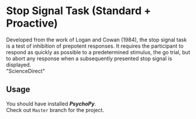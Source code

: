 # Stop Signal Task (Standard + Proactive)
Developed from the work of Logan and Cowan (1984), the stop signal task is a test of inhibition of prepotent responses. It requires the participant to respond as quickly as possible to a predetermined stimulus, the go trial, but to abort any response when a subsequently presented stop signal is displayed.
<br>
"ScienceDirect"

## Usage
You should have installed ***PsychoPy***.
<br>
Check out `Master` branch for the project.
